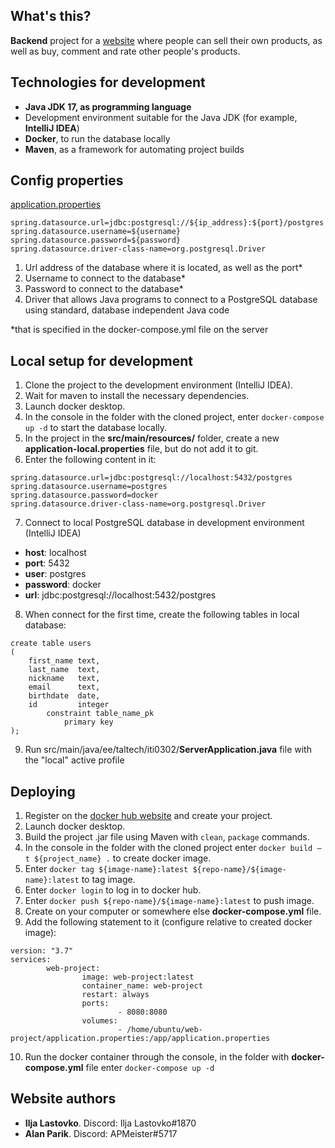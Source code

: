 ## What's this?
**Backend** project for a [website](http://buysell.hopto.org) where people can sell their own products, as well as buy, comment and rate other people's products.

## Technologies for development
- **Java JDK 17, as programming language**
- Development environment suitable for the Java JDK (for example, **IntelliJ IDEA**)
- **Docker**, to run the database locally
- **Maven**, as a framework for automating project builds


## Config properties

[application.properties](https://gitlab.cs.ttu.ee/alpari/iti0302-2022-server/-/blob/main/src/main/resources/application.properties)
```
spring.datasource.url=jdbc:postgresql://${ip_address}:${port}/postgres
spring.datasource.username=${username}
spring.datasource.password=${password}
spring.datasource.driver-class-name=org.postgresql.Driver
```

1. Url address of the database where it is located, as well as the port*
2. Username to connect to the database*
3. Password to connect to the database*
4. Driver that allows Java programs to connect to a PostgreSQL database using standard, database independent Java code

*that is specified in the docker-compose.yml file on the server

## Local setup for development
1. Clone the project to the development environment (IntelliJ IDEA).
2. Wait for maven to install the necessary dependencies.
3. Launch docker desktop.
4. In the console in the folder with the cloned project, enter ```docker-compose up -d``` to start the database locally.
5. In the project in the **src/main/resources/** folder, create a new **application-local.properties** file, but do not add it to git.
6. Enter the following content in it:
```
spring.datasource.url=jdbc:postgresql://localhost:5432/postgres
spring.datasource.username=postgres
spring.datasource.password=docker
spring.datasource.driver-class-name=org.postgresql.Driver
```
7. Connect to local PostgreSQL database in development environment (IntelliJ IDEA)
- **host**: localhost
- **port**: 5432
- **user**: postgres
- **password**: docker
- **url**: jdbc:postgresql://localhost:5432/postgres
8. When connect for the first time, create the following tables in local database:
```
create table users
(
    first_name text,
    last_name  text,
    nickname   text,
    email      text,
    birthdate  date,
    id         integer
        constraint table_name_pk
            primary key
);
```
9. Run src/main/java/ee/taltech/iti0302/**ServerApplication.java** file with the "local" active profile

## Deploying
1. Register on the [docker hub website](https://hub.docker.com) and create your project.
2. Launch docker desktop.
3. Build the project .jar file using Maven with ```clean```, ```package``` commands.
4. In the console in the folder with the cloned project enter ```docker build –t ${project_name} .``` to create docker image.
5. Enter ```docker tag ${image-name}:latest ${repo-name}/${image-name}:latest``` to tag image.
6. Enter ```docker login``` to log in to docker hub.
7. Enter ```docker push ${repo-name}/${image-name}:latest``` to push image.
8. Create on your computer or somewhere else **docker-compose.yml** file.
9. Add the following statement to it (configure relative to created docker image):
```
version: "3.7"
services:
        web-project:
                image: web-project:latest
                container_name: web-project
                restart: always
                ports:
                        - 8080:8080
                volumes:
                        - /home/ubuntu/web-project/application.properties:/app/application.properties
```
10. Run the docker container through the console, in the folder with **docker-compose.yml** file enter ```docker-compose up -d```

## Website authors
- **Ilja Lastovko**. Discord: Ilja Lastovko#1870
- **Alan Parik**. Discord: APMeister#5717

